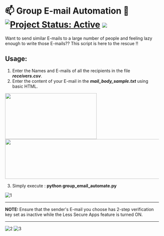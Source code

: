 # :mailbox: Group E-mail Automation :email: [![Project Status: Active](https://www.repostatus.org/badges/latest/active.svg)](https://www.repostatus.org/#active) [![](https://img.shields.io/badge/Prateek-Ralhan-brightgreen.svg?colorB=ff0000)](https://prateekralhan.github.io/)
Want to send similar E-mails to a large number of people and feeling lazy enough to write those E-mails?? 
This script is here to the rescue !!

## Usage:
1. Enter the Names and E-mails of all the recipients in the file ***receivers.csv***.
2. Enter the content of your E-mail in the ***mail_body_sample.txt*** using basic HTML.

<p float="left">
<img src="https://user-images.githubusercontent.com/29462447/92337984-c22cd700-f0ca-11ea-8fcc-300089876898.png" data-canonical-src="https://user-images.githubusercontent.com/29462447/92337984-c22cd700-f0ca-11ea-8fcc-300089876898.png" width="300" height="150" />
<img src="https://user-images.githubusercontent.com/29462447/92337986-c2c56d80-f0ca-11ea-8617-899378f3beb3.png" data-canonical-src="https://user-images.githubusercontent.com/29462447/92337986-c2c56d80-f0ca-11ea-8617-899378f3beb3.png" width="600" height="130" />
</p>

3. Simply execute : **python group_email_automate.py**

![1](https://user-images.githubusercontent.com/29462447/92337983-c0fbaa00-f0ca-11ea-91a3-b9b15ca06920.png)

<hr>
<b>NOTE: </b>
Ensure that the sender's E-mail you choose has 2-step verification key set as inactive while the Less Secure Apps feature is turned ON.
<hr>


![2](https://user-images.githubusercontent.com/29462447/92337668-d8d22e80-f0c8-11ea-9f69-4bf823380acf.png)
![3](https://user-images.githubusercontent.com/29462447/92337669-db348880-f0c8-11ea-9ea7-fb1594f3a8bd.png)
